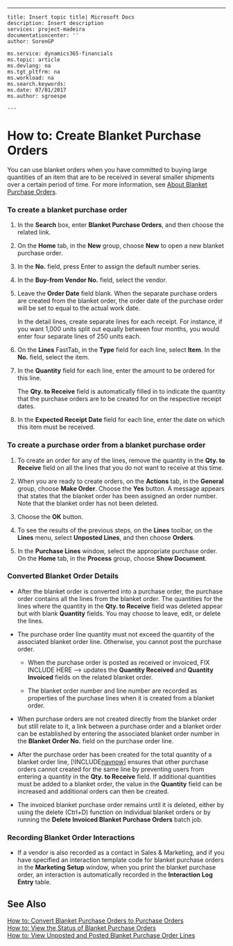 ---
    title: Insert topic title| Microsoft Docs
    description: Insert description
    services: project-madeira
    documentationcenter: ''
    author: SorenGP

    ms.service: dynamics365-financials
    ms.topic: article
    ms.devlang: na
    ms.tgt_pltfrm: na
    ms.workload: na
    ms.search.keywords:
    ms.date: 07/01/2017
    ms.author: sgroespe

    ---
# How to: Create Blanket Purchase Orders
You can use blanket orders when you have committed to buying large quantities of an item that are to be received in several smaller shipments over a certain period of time. For more information, see [About Blanket Purchase Orders](../Purchasing/about-blanket-purchase-orders.md).  
  
### To create a blanket purchase order  
  
1.  In the **Search** box, enter **Blanket Purchase Orders**, and then choose the related link.  
  
2.  On the **Home** tab, in the **New** group, choose **New** to open a new blanket purchase order.  
  
3.  In the **No.** field, press Enter to assign the default number series.  
  
4.  In the **Buy\-from Vendor No.** field, select the vendor.  
  
5.  Leave the **Order Date** field blank. When the separate purchase orders are created from the blanket order, the order date of the purchase order will be set to equal to the actual work date.  
  
     In the detail lines, create separate lines for each receipt. For instance, if you want 1,000 units split out equally between four months, you would enter four separate lines of 250 units each.  
  
6.  On the **Lines** FastTab, in the **Type** field for each line, select **Item**. In the **No.** field, select the item.  
  
7.  In the **Quantity** field for each line, enter the amount to be ordered for this line.  
  
     The **Qty. to Receive** field is automatically filled in to indicate the quantity that the purchase orders are to be created for on the respective receipt dates.  
  
8.  In the **Expected Receipt Date** field for each line, enter the date on which this item must be received.  
  
### To create a purchase order from a blanket purchase order  
  
1.  To create an order for any of the lines, remove the quantity in the **Qty. to Receive** field on all the lines that you do not want to receive at this time.  
  
2.  When you are ready to create orders, on the **Actions** tab, in the **General** group, choose **Make Order**. Choose the **Yes** button. A message appears that states that the blanket order has been assigned an order number. Note that the blanket order has not been deleted.  
  
3.  Choose the **OK** button.  
  
4.  To see the results of the previous steps, on the **Lines** toolbar, on the **Lines** menu, select **Unposted Lines**, and then choose **Orders**.  
  
5.  In the **Purchase Lines** window, select the appropriate purchase order. On the **Home** tab, in the **Process** group, choose **Show Document**.  
  
### Converted Blanket Order Details  
  
-   After the blanket order is converted into a purchase order, the purchase order contains all the lines from the blanket order. The quantities for the lines where the quantity in the **Qty. to Receive**  field was deleted appear but with blank **Quantity**  fields. You may choose to leave, edit, or delete the lines.  
  
-   The purchase order line quantity must not exceed the quantity of the associated blanket order line. Otherwise, you cannot post the purchase order.  
  
    -   When the purchase order is posted as received or invoiced, FIX INCLUDE HERE<!--FIX INCLUDE HERE<!--[!INCLUDE[navnow](../ApplicationDesign/includes/navnow_md.md)] --> --> updates the **Quantity Received** and **Quantity Invoiced** fields on the related blanket order.  
  
    -   The blanket order number and line number are recorded as properties of the purchase lines when it is created from a blanket order.  
  
-   When purchase orders are not created directly from the blanket order but still relate to it, a link between a purchase order and a blanket order can be established by entering the associated blanket order number in the **Blanket Order No.** field on the purchase order line.  
  
-   After the purchase order has been created for the total quantity of a blanket order line, [!INCLUDE[navnow](../ApplicationDesign/includes/navnow_md.md)] ensures that other purchase orders cannot created for the same line by preventing users from entering a quantity in the **Qty. to Receive** field. If additional quantities must be added to a blanket order, the value in the **Quantity** field can be increased and additional orders can then be created.  
  
-   The invoiced blanket purchase order remains until it is deleted, either by using the delete \(Ctrl\+D\) function on individual blanket orders or by running the **Delete Invoiced Blanket Purchase Orders** batch job.  
  
### Recording Blanket Order Interactions  
  
-   If a vendor is also recorded as a contact in Sales & Marketing, and if you have specified an interaction template code for blanket purchase orders in the **Marketing Setup** window, when you print the blanket purchase order, an interaction is automatically recorded in the **Interaction Log Entry** table.  
  
## See Also  
 [How to: Convert Blanket Purchase Orders to Purchase Orders](../Purchasing/how-to-convert-blanket-purchase-orders-to-purchase-orders.md)   
 [How to: View the Status of Blanket Purchase Orders](../Purchasing/how-to-view-the-status-of-blanket-purchase-orders.md)   
 [How to: View Unposted and Posted Blanket Purchase Order Lines](../Finance/how-to-view-unposted-and-posted-blanket-purchase-order-lines.md)